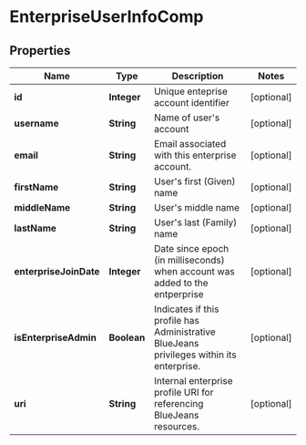 
# EnterpriseUserInfoComp

## Properties
Name | Type | Description | Notes
------------ | ------------- | ------------- | -------------
**id** | **Integer** | Unique enteprise account identifier |  [optional]
**username** | **String** | Name of user&#39;s account |  [optional]
**email** | **String** | Email associated with this enterprise account. |  [optional]
**firstName** | **String** | User&#39;s first (Given) name |  [optional]
**middleName** | **String** | User&#39;s middle name |  [optional]
**lastName** | **String** | User&#39;s last (Family) name |  [optional]
**enterpriseJoinDate** | **Integer** | Date since epoch (in milliseconds) when account was added to the entperprise |  [optional]
**isEnterpriseAdmin** | **Boolean** | Indicates if this profile has Administrative BlueJeans privileges within its enterprise. |  [optional]
**uri** | **String** | Internal enterprise profile URI for referencing BlueJeans resources. |  [optional]




